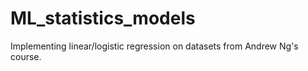 # ML_statistics_models
Implementing linear/logistic regression on datasets from Andrew Ng's course. 
